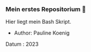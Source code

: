 ### Mein erstes Repositorium 💃

Hier liegt mein Bash Skript.

- Author: Pauline Koenig

Datum : 2023
